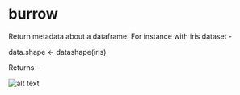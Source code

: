 # burrow

Return metadata about a dataframe. For instance with iris dataset -

data.shape <- datashape(iris)

Returns -

![alt text](https://github.com/suzannefox/burrow/burrow.png)
